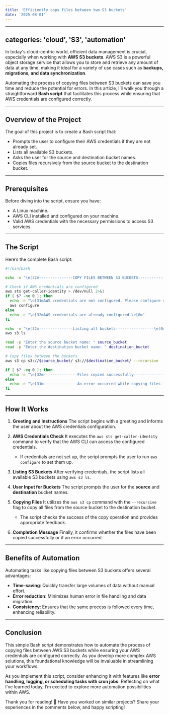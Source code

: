 ```yaml
---
title: 'Efficiently copy files between two S3 buckets'
date: '2025-08-01'
---
```


---
categories: 'cloud', 'S3', 'automation'
---

In today's cloud-centric world, efficient data management is crucial, especially when working with **AWS S3 buckets**. AWS S3 is a powerful object storage service that allows you to store and retrieve any amount of data at any time, making it ideal for a variety of use cases such as **backups, migrations, and data synchronization**.  

Automating the process of copying files between S3 buckets can save you time and reduce the potential for errors. In this article, I’ll walk you through a straightforward **Bash script** that facilitates this process while ensuring that AWS credentials are configured correctly.

---

##  Overview of the Project

The goal of this project is to create a Bash script that:

- Prompts the user to configure their AWS credentials if they are not already set.  
- Lists all available S3 buckets.  
- Asks the user for the source and destination bucket names.  
- Copies files recursively from the source bucket to the destination bucket.  

---

##  Prerequisites

Before diving into the script, ensure you have:

- A Linux machine.  
- AWS CLI installed and configured on your machine.  
- Valid AWS credentials with the necessary permissions to access S3 services.  

---

##  The Script

Here’s the complete Bash script:

```bash
#!/bin/bash

echo -e "\e[32m---------------COPY FILES BETWEEN S3 BUCKETS-----------------\e[0m"

# Check if AWS credentials are configured
aws sts get-caller-identity > /dev/null 2>&1
if [ $? -ne 0 ]; then
  echo -e "\e[31mAWS credentials are not configured. Please configure your credentials:\e[0m"
  aws configure
else
  echo -e "\e[32mAWS credentials are already configured.\e[0m"
fi

echo -e "\e[32m---------------Listing all buckets-----------------\e[0m"
aws s3 ls

read -p "Enter the source bucket name: " source_bucket
read -p "Enter the destination bucket name: " destination_bucket

# Copy files between the buckets
aws s3 cp s3://$source_bucket/ s3://$destination_bucket/ --recursive

if [ $? -eq 0 ]; then
  echo -e "\e[32m---------------Files copied successfully-----------------\e[0m"
else
  echo -e "\e[31m---------------An error occurred while copying files-----------------\e[0m"
fi
```

---

##  How It Works

1. **Greeting and Instructions**
   The script begins with a greeting and informs the user about the AWS credentials configuration.

2. **AWS Credentials Check**
   It executes the `aws sts get-caller-identity` command to verify that the AWS CLI can access the configured credentials.

    * If credentials are not set up, the script prompts the user to run `aws configure` to set them up.

3. **Listing S3 Buckets**
   After verifying credentials, the script lists all available S3 buckets using `aws s3 ls`.

4. **User Input for Buckets**
   The script prompts the user for the **source** and **destination** bucket names.

5. **Copying Files**
   It utilizes the `aws s3 cp` command with the `--recursive` flag to copy all files from the source bucket to the destination bucket.

    * The script checks the success of the copy operation and provides appropriate feedback.

6. **Completion Message**
   Finally, it confirms whether the files have been copied successfully or if an error occurred.

---

##  Benefits of Automation

Automating tasks like copying files between S3 buckets offers several advantages:

* **Time-saving**: Quickly transfer large volumes of data without manual effort.
* **Error reduction**: Minimizes human error in file handling and data migration.
* **Consistency**: Ensures that the same process is followed every time, enhancing reliability.

---

##  Conclusion

This simple Bash script demonstrates how to automate the process of copying files between AWS S3 buckets while ensuring your AWS credentials are configured correctly. As you develop more complex AWS solutions, this foundational knowledge will be invaluable in streamlining your workflows.

As you implement this script, consider enhancing it with features like **error handling, logging, or scheduling tasks with cron jobs**. Reflecting on what I've learned today, I’m excited to explore more automation possibilities within AWS.

Thank you for reading! 🙌
Have you worked on similar projects? Share your experiences in the comments below, and happy scripting!


